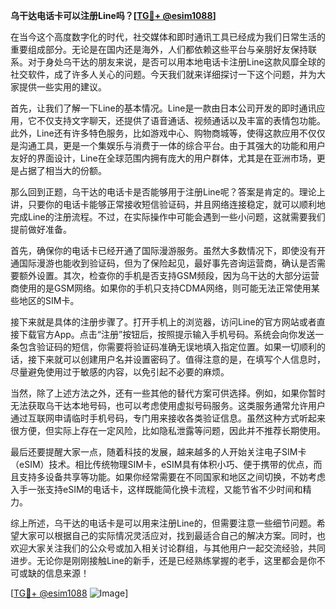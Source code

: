 **乌干达电话卡可以注册Line吗？[[TG💪+ @esim1088](https://t.me/s/esim1088)]**

在当今这个高度数字化的时代，社交媒体和即时通讯工具已经成为我们日常生活的重要组成部分。无论是在国内还是海外，人们都依赖这些平台与亲朋好友保持联系。对于身处乌干达的朋友来说，是否可以用本地电话卡注册Line这款风靡全球的社交软件，成了许多人关心的问题。今天我们就来详细探讨一下这个问题，并为大家提供一些实用的建议。

首先，让我们了解一下Line的基本情况。Line是一款由日本公司开发的即时通讯应用，它不仅支持文字聊天，还提供了语音通话、视频通话以及丰富的表情包功能。此外，Line还有许多特色服务，比如游戏中心、购物商城等，使得这款应用不仅仅是沟通工具，更是一个集娱乐与消费于一体的综合平台。由于其强大的功能和用户友好的界面设计，Line在全球范围内拥有庞大的用户群体，尤其是在亚洲市场，更是占据了相当大的份额。

那么回到正题，乌干达的电话卡是否能够用于注册Line呢？答案是肯定的。理论上讲，只要你的电话卡能够正常接收短信验证码，并且网络连接稳定，就可以顺利地完成Line的注册流程。不过，在实际操作中可能会遇到一些小问题，这就需要我们提前做好准备。

首先，确保你的电话卡已经开通了国际漫游服务。虽然大多数情况下，即使没有开通国际漫游也能收到验证码，但为了保险起见，最好事先咨询运营商，确认是否需要额外设置。其次，检查你的手机是否支持GSM频段，因为乌干达的大部分运营商使用的是GSM网络。如果你的手机只支持CDMA网络，则可能无法正常使用某些地区的SIM卡。

接下来就是具体的注册步骤了。打开手机上的浏览器，访问Line的官方网站或者直接下载官方App。点击“注册”按钮后，按照提示输入手机号码。系统会向你发送一条包含验证码的短信，你需要将验证码准确无误地填入指定位置。如果一切顺利的话，接下来就可以创建用户名并设置密码了。值得注意的是，在填写个人信息时，尽量避免使用过于敏感的内容，以免引起不必要的麻烦。

当然，除了上述方法之外，还有一些其他的替代方案可供选择。例如，如果你暂时无法获取乌干达本地号码，也可以考虑使用虚拟号码服务。这类服务通常允许用户通过互联网申请临时手机号码，专门用来接收各类验证信息。虽然这种方式听起来很方便，但实际上存在一定风险，比如隐私泄露等问题，因此并不推荐长期使用。

最后还要提醒大家一点，随着科技的发展，越来越多的人开始关注电子SIM卡（eSIM）技术。相比传统物理SIM卡，eSIM具有体积小巧、便于携带的优点，而且支持多设备共享等功能。如果你经常需要在不同国家和地区之间切换，不妨考虑入手一张支持eSIM的电话卡，这样既能简化换卡流程，又能节省不少时间和精力。

综上所述，乌干达的电话卡是可以用来注册Line的，但需要注意一些细节问题。希望大家可以根据自己的实际情况灵活应对，找到最适合自己的解决方案。同时，也欢迎大家关注我们的公众号或加入相关讨论群组，与其他用户一起交流经验，共同进步。无论你是刚刚接触Line的新手，还是已经熟练掌握的老手，这里都会是你不可或缺的信息来源！

[[TG💪+ @esim1088](https://t.me/s/esim1088) ![Image](https://i.postimg.cc/4NQfJmqS/Snipaste-2025-05-13-00-14-12.png)]